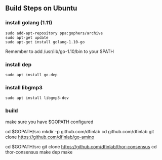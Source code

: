 ## Build Steps on Ubuntu

### install golang (1.11)

```
sudo add-apt-repository ppa:gophers/archive
sudo apt-get update
sudo apt-get install golang-1.10-go
```

Remember to add /usr/lib/go-1.10/bin to your $PATH

### install dep

```
sudo apt install go-dep
```

### install libgmp3

```
sudo apt install libgmp3-dev
```


### build

make sure you have $GOPATH configured

cd $GOPATH/src
mkdir -p github.com/dfinlab
cd github.com/dfinlab
git clone https://github.com/dfinlab/go-amino

cd $GOPATH/src
git clone https://github.com/dfinlab/thor-consensus
cd thor-consensus
make dep
make

